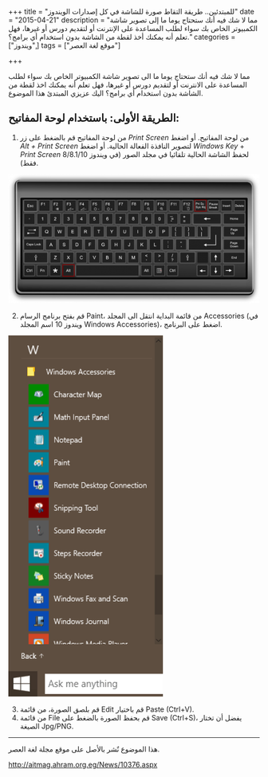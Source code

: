 +++
title = "للمبتدئين.. طريقة التقاط صورة للشاشة في كل إصدارات الويندوز"
date = "2015-04-21"
description = "مما لا شك فيه أنك ستحتاج يوما ما إلى تصوير شاشة الكمبيوتر الخاص بك سواء لطلب المساعدة على الإنترنت أو لتقديم دورس أو غيرها، فهل تعلم أنه يمكنك أخذ لقطة من الشاشة بدون استخدام أي برامج؟."
categories = ["ويندوز",]
tags = ["موقع لغة العصر"]

+++

مما لا شك فيه أنك ستحتاج يوما ما الى تصوير شاشة الكمبيوتر الخاص بك سواء لطلب المساعدة على الانترنت أو لتقديم دورس أو غيرها، فهل تعلم أنه يمكنك اخذ لقطة من الشاشة بدون استخدام أي برامج؟ اليك عزيزي المبتدئ هذا الموضوع.

## الطريقة الأولى: باستخدام لوحة المفاتيح:

1. من لوحة المفاتيح قم بالضغط على زر *Print Screen* من لوحة المفاتيح.
أو اضغط *Alt + Print Screen* لتصوير النافذة الفعالة الحالية.
أو اضغط *Windows Key* + *Print Screen* لحفظ الشاشة الحالية تلقائيا في مجلد الصور (في ويندوز 8/8.1/10 فقط).

![1](thumbnail-2015-635652400525139260-513.png)

2. قم بفتح برنامج الرسام Paint، من قائمة البداية انتقل الى المجلد Accessories (في ويندوز 10 اسم المجلد Windows Accessories)، اضغط على البرنامج.

![2](images/2015-635652400895136892-513.png)

3. قم بلصق الصورة، من قائمة Edit قم باختيار Paste (Ctrl+V).
4. من قائمة File قم بحفظ الصورة بالضغط على Save (Ctrl+S)، يفضل أن تختار الصيغة Jpg/PNG.

---
هذا الموضوع نٌشر باﻷصل على موقع مجلة لغة العصر.

http://aitmag.ahram.org.eg/News/10376.aspx